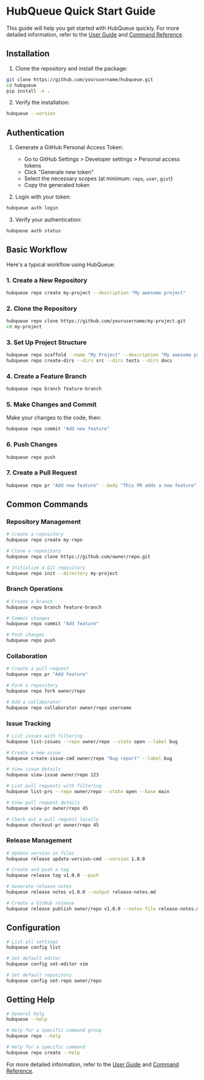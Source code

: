 # HubQueue Quick Start Guide

This guide will help you get started with HubQueue quickly. For more detailed information, refer to the [User Guide](user_guide.md) and [Command Reference](command_reference.md).

## Installation

1. Clone the repository and install the package:

```bash
git clone https://github.com/yourusername/hubqueue.git
cd hubqueue
pip install -e .
```

2. Verify the installation:

```bash
hubqueue --version
```

## Authentication

1. Generate a GitHub Personal Access Token:
   - Go to GitHub Settings > Developer settings > Personal access tokens
   - Click "Generate new token"
   - Select the necessary scopes (at minimum: `repo`, `user`, `gist`)
   - Copy the generated token

2. Login with your token:

```bash
hubqueue auth login
```

3. Verify your authentication:

```bash
hubqueue auth status
```

## Basic Workflow

Here's a typical workflow using HubQueue:

### 1. Create a New Repository

```bash
hubqueue repo create my-project --description "My awesome project"
```

### 2. Clone the Repository

```bash
hubqueue repo clone https://github.com/yourusername/my-project.git
cd my-project
```

### 3. Set Up Project Structure

```bash
hubqueue repo scaffold --name "My Project" --description "My awesome project"
hubqueue repo create-dirs --dirs src --dirs tests --dirs docs
```

### 4. Create a Feature Branch

```bash
hubqueue repo branch feature-branch
```

### 5. Make Changes and Commit

Make your changes to the code, then:

```bash
hubqueue repo commit "Add new feature"
```

### 6. Push Changes

```bash
hubqueue repo push
```

### 7. Create a Pull Request

```bash
hubqueue repo pr "Add new feature" --body "This PR adds a new feature"
```

## Common Commands

### Repository Management

```bash
# Create a repository
hubqueue repo create my-repo

# Clone a repository
hubqueue repo clone https://github.com/owner/repo.git

# Initialize a Git repository
hubqueue repo init --directory my-project
```

### Branch Operations

```bash
# Create a branch
hubqueue repo branch feature-branch

# Commit changes
hubqueue repo commit "Add feature"

# Push changes
hubqueue repo push
```

### Collaboration

```bash
# Create a pull request
hubqueue repo pr "Add feature"

# Fork a repository
hubqueue repo fork owner/repo

# Add a collaborator
hubqueue repo collaborator owner/repo username
```

### Issue Tracking

```bash
# List issues with filtering
hubqueue list-issues --repo owner/repo --state open --label bug

# Create a new issue
hubqueue create-issue-cmd owner/repo "Bug report" --label bug

# View issue details
hubqueue view-issue owner/repo 123

# List pull requests with filtering
hubqueue list-prs --repo owner/repo --state open --base main

# View pull request details
hubqueue view-pr owner/repo 45

# Check out a pull request locally
hubqueue checkout-pr owner/repo 45
```

### Release Management

```bash
# Update version in files
hubqueue release update-version-cmd --version 1.0.0

# Create and push a tag
hubqueue release tag v1.0.0 --push

# Generate release notes
hubqueue release notes v1.0.0 --output release-notes.md

# Create a GitHub release
hubqueue release publish owner/repo v1.0.0 --notes-file release-notes.md
```

## Configuration

```bash
# List all settings
hubqueue config list

# Set default editor
hubqueue config set-editor vim

# Set default repository
hubqueue config set-repo owner/repo
```

## Getting Help

```bash
# General help
hubqueue --help

# Help for a specific command group
hubqueue repo --help

# Help for a specific command
hubqueue repo create --help
```

For more detailed information, refer to the [User Guide](user_guide.md) and [Command Reference](command_reference.md).
